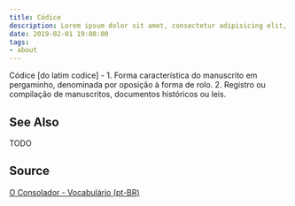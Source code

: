 ```yaml
---
title: Códice
description: Lorem ipsum dolor sit amet, consectetur adipisicing elit, sed do eiusmod tempor incididunt ut labore et dolore magna aliqua.  TODO
date: 2019-02-01 19:00:00
tags:
- about
---
```


Códice [do latim codice] - 1. Forma característica do manuscrito em pergaminho, denominada por oposição à forma de rolo. 2. Registro ou compilação de manuscritos, documentos históricos ou leis.

## See Also
TODO

## Source
[O Consolador - Vocabulário (pt-BR)](http://www.oconsolador.com.br/linkfixo/vocabulario/principal.html)


